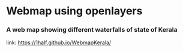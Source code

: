 # Webmap using openlayers

### A web map showing different waterfalls of state of Kerala

link: https://1half.github.io/WebmapKerala/

